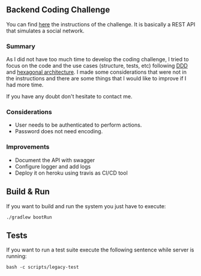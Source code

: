 ## Backend Coding Challenge

You can find [here](CHALLENGE.md) the instructions of the challenge. It is basically a REST API that simulates a social network. 

### Summary

As I did not have too much time to develop the coding challenge, I tried to focus on the code and the use cases (structure, tests, etc) following [DDD](https://en.wikipedia.org/wiki/Domain-driven_design) and [hexagonal architecture](https://en.wikipedia.org/wiki/Hexagonal_architecture_(software)). 
I made some considerations that were not in the instructions and there are some things that I would like to improve if I had more time. 

If you have any doubt don't hesitate to contact me.

### Considerations

- User needs to be authenticated to perform actions.
- Password does not need encoding.


### Improvements 

- Document the API with swagger
- Configure logger and add logs
- Deploy it on heroku using travis as CI/CD tool


## Build & Run

If you want to build and run the system you just have to execute:

`./gradlew bootRun`

## Tests

If you want to run a test suite execute the following sentence while server is running:

`bash -c scripts/legacy-test`
